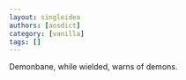 ```yaml
---
layout: singleidea
authors: [aosdict]
category: [vanilla]
tags: []
---
```

Demonbane, while wielded, warns of demons.
